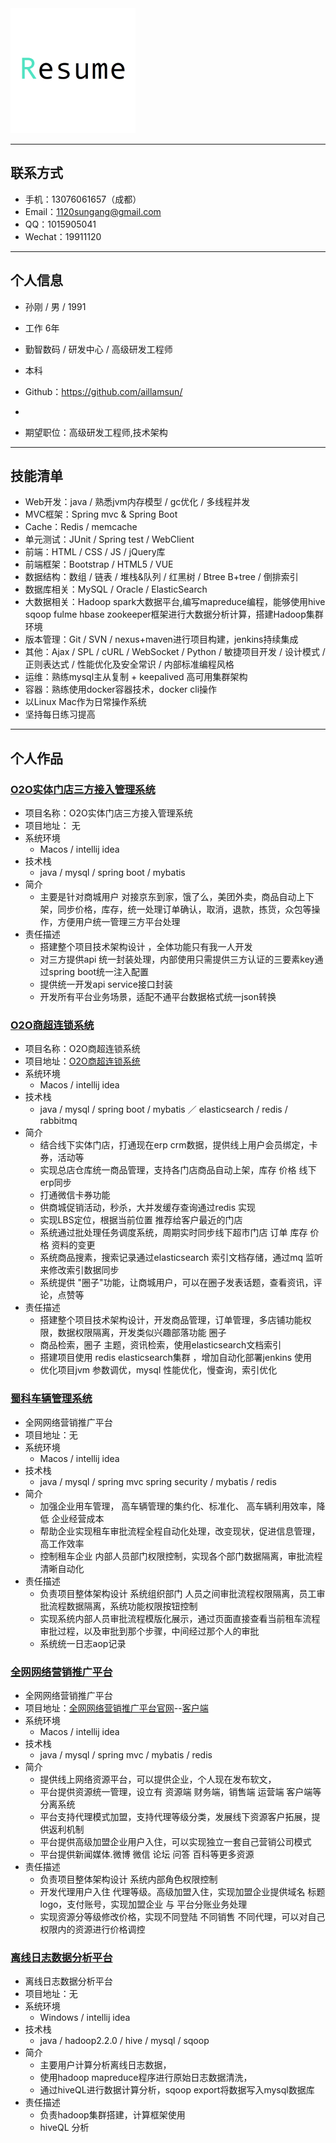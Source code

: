 <img src="data/icon-resume.png" height="200"/>

---

## 联系方式
* 手机：13076061657（成都）
* Email：<1120sungang@gmail.com>
* QQ：1015905041
* Wechat：19911120

---

## 个人信息
* 孙刚 / 男 / 1991
* 工作 6年
* 勤智数码 / 研发中心 / 高级研发工程师
* 本科
* Github：<https://github.com/aillamsun/>
* 

* 期望职位：高级研发工程师,技术架构

---

## 技能清单
* Web开发：java / 熟悉jvm内存模型 / gc优化 / 多线程并发
* MVC框架：Spring mvc & Spring Boot
* Cache：Redis / memcache
* 单元测试：JUnit / Spring test / WebClient
* 前端：HTML / CSS / JS / jQuery库  
* 前端框架：Bootstrap / HTML5 / VUE
* 数据结构：数组 / 链表 / 堆栈&队列 / 红黑树 / Btree B+tree / 倒排索引
* 数据库相关：MySQL / Oracle / ElasticSearch
* 大数据相关：Hadoop spark大数据平台,编写mapreduce编程，能够使用hive sqoop fulme hbase zookeeper框架进行大数据分析计算，搭建Hadoop集群环境
* 版本管理：Git / SVN / nexus+maven进行项目构建，jenkins持续集成
* 其他：Ajax / SPL / cURL / WebSocket / Python / 敏捷项目开发 / 设计模式 / 正则表达式 / 性能优化及安全常识 / 内部标准编程风格
* 运维：熟练mysql主从复制 + keepalived 高可用集群架构
* 容器：熟练使用docker容器技术，docker cli操作
* 以Linux Mac作为日常操作系统 
* 坚持每日练习提高

---

## 个人作品

### [O2O实体门店三方接入管理系统](#)
- 项目名称：O2O实体门店三方接入管理系统
- 项目地址： 无
- 系统环境
  + Macos / intellij idea
- 技术栈
  + java / mysql / spring boot / mybatis	
- 简介
  + 主要是针对商城用户 对接京东到家，饿了么，美团外卖，商品自动上下架，同步价格，库存，统一处理订单确认，取消，退款，拣货，众包等操作，方便用户统一管理三方平台处理
- 责任描述
  + 搭建整个项目技术架构设计 ，全体功能只有我一人开发
  + 对三方提供api 统一封装处理，内部使用只需提供三方认证的三要素key通过spring boot统一注入配置
  + 提供统一开发api service接口封装
  + 开发所有平台业务场景，适配不通平台数据格式统一json转换


### [O2O商超连锁系统](#)
- 项目名称：O2O商超连锁系统
- 项目地址：[O2O商超连锁系统](http://mall.dehuichaoshi.com/)
- 系统环境
  + Macos / intellij idea
- 技术栈
  + java / mysql / spring boot / mybatis ／ elasticsearch / redis / rabbitmq	
- 简介
  + 结合线下实体门店，打通现在erp crm数据，提供线上用户会员绑定，卡券，活动等
  + 实现总店仓库统一商品管理，支持各门店商品自动上架，库存 价格 线下erp同步
  + 打通微信卡券功能
  + 供商城促销活动，秒杀，大并发缓存查询通过redis 实现
  + 实现LBS定位，根据当前位置  推荐给客户最近的门店
  + 系统通过批处理任务调度系统，周期实时同步线下超市门店 订单 库存 价格 资料的变更
  + 系统商品搜素，搜索记录通过elasticsearch 索引文档存储，通过mq 监听来修改索引数据同步
  + 系统提供 "圈子"功能，让商城用户，可以在圈子发表话题，查看资讯，评论，点赞等 
- 责任描述
  + 搭建整个项目技术架构设计，开发商品管理，订单管理，多店铺功能权限，数据权限隔离，开发类似兴趣部落功能 圈子
  + 商品检索，圈子 主题，资讯检索，使用elasticsearch文档索引
  + 搭建项目使用 redis elasticsearch集群 ，增加自动化部署jenkins 使用
  + 优化项目jvm 参数调优，mysql 性能优化，慢查询，索引优化


 ### [蜀科车辆管理系统](#)
- 全网网络营销推广平台
- 项目地址：无
- 系统环境
  + Macos / intellij idea
- 技术栈
  + java / mysql / spring mvc spring security / mybatis / redis	
- 简介
  + 加强企业用车管理， 高车辆管理的集约化、标准化、 高车辆利用效率，降低 企业经营成本
  + 帮助企业实现租车审批流程全程自动化处理，改变现状，促进信息管理， 高工作效率
  + 控制租车企业 内部人员部门权限控制，实现各个部门数据隔离，审批流程清晰自动化
- 责任描述
  + 负责项目整体架构设计 系统组织部门 人员之间审批流程权限隔离，员工审批流程数据隔离，系统功能权限按钮控制
  + 实现系统内部人员审批流程模版化展示，通过页面直接查看当前租车流程审批过程，以及审批到那个步骤，中间经过那个人的审批
  + 系统统一日志aop记录

  
### [全网网络营销推广平台](#)
- 全网网络营销推广平台
- 项目地址：[全网网络营销推广平台官网](http://winmarket.com.cn/)--[客户端](http://yingkee.net/)
- 系统环境
  + Macos / intellij idea
- 技术栈
  + java / mysql / spring mvc / mybatis / redis	
- 简介
  + 提供线上网络资源平台，可以提供企业，个人现在发布软文，
  + 平台提供资源统一管理，设立有 资源端 财务端，销售端 运营端 客户端等分离系统
  + 平台支持代理模式加盟，支持代理等级分类，发展线下资源客户拓展，提供返利机制
  + 平台提供高级加盟企业用户入住，可以实现独立一套自己营销公司模式
  + 平台提供新闻媒体.微博 微信 论坛 问答 百科等更多资源
- 责任描述
  + 负责项目整体架构设计 系统内部角色权限控制
  + 开发代理用户入住 代理等级。高级加盟入住，实现加盟企业提供域名 标题 logo，支付账号，实现加盟企业 与 平台分账业务处理
  + 实现资源分等级修改价格，实现不同登陆 不同销售 不同代理，可以对自己权限内的资源进行价格调控


### [离线日志数据分析平台](#)
- 离线日志数据分析平台 
- 项目地址：无
- 系统环境
  + Windows / intellij idea
- 技术栈
  + java / hadoop2.2.0 / hive / mysql / sqoop
- 简介
  + 主要用户计算分析离线日志数据，
  + 使用hadoop mapreduce程序进行原始日志数据清洗，
  + 通过hiveQL进行数据计算分析，sqoop export将数据写入mysql数据库 
- 责任描述
  + 负责hadoop集群搭建，计算框架使用
  + hiveQL 分析




